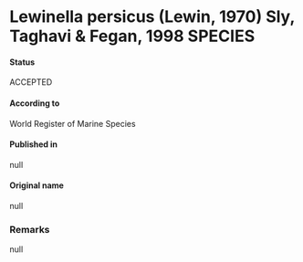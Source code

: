 # Lewinella persicus (Lewin, 1970) Sly, Taghavi & Fegan, 1998 SPECIES

#### Status
ACCEPTED

#### According to
World Register of Marine Species

#### Published in
null

#### Original name
null

### Remarks
null